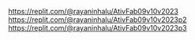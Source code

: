 https://replit.com/@rayaninhalu/AtivFab09v10v2023
https://replit.com/@rayaninhalu/AtivFab09v10v2023p2
https://replit.com/@rayaninhalu/AtivFab09v10v2023p3
